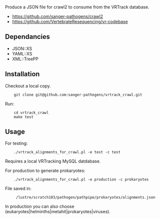 Produce a JSON file for crawl2 to consume from the VRTrack database.

* https://github.com/sanger-pathogens/crawl2
* https://github.com/VertebrateResequencing/vr-codebase

Dependancies
------------
* JSON::XS
* YAML::XS
* XML::TreePP

Installation
------------
Checkout a local copy.

		git clone git@github.com:sanger-pathogens/vrtrack_crawl.git
		
Run:

		cd vrtrack_crawl
		make test


Usage 
-----
For testing: 

		./vrtrack_alignments_for_crawl.pl -e test -c test
		
Requires a local VRTracking MySQL datdabase.
		
For production to generate prokaryotes:

		./vrtrack_alignments_for_crawl.pl -e production -c prokaryotes
		
File saved in:

		 /lustre/scratch103/pathogen/pathpipe/prokaryotes/alignments.json
		
In production you can also choose (eukaryotes|helminths|metahit|prokaryotes|viruses).